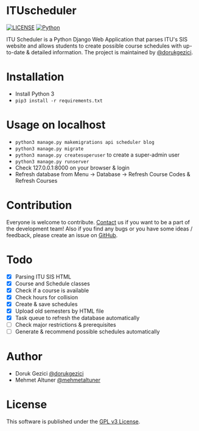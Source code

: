 # ITUscheduler
[![LICENSE](https://img.shields.io/badge/license-GPLv3-blue.svg)](LICENSE) [![Python](https://img.shields.io/badge/language-python3-blue.svg)](#)

ITU Scheduler is a Python Django Web Application that parses ITU's SIS website and allows students to create possible course schedules with up-to-date & detailed information. The project is maintained by [@dorukgezici](https://github.com/dorukgezici).

# Installation
- Install Python 3
- `pip3 install -r requirements.txt`

# Usage on localhost
- `python3 manage.py makemigrations api scheduler blog`
- `python3 manage.py migrate`
- `python3 manage.py createsuperuser` to create a super-admin user
- `python3 manage.py runserver`
- Check 127.0.0.1:8000 on your browser & login
- Refresh database from Menu -> Database -> Refresh Course Codes & Refresh Courses

# Contribution
Everyone is welcome to contribute. [Contact](http://ituscheduler.com/contact) us if you want to be a part of the development team! Also if you find any bugs or you have some ideas / feedback, please create an issue on [GitHub](https://github.com/dorukgezici/ITUscheduler/issues).

# Todo
- [x] Parsing ITU SIS HTML
- [x] Course and Schedule classes
- [x] Check if a course is available
- [x] Check hours for collision
- [x] Create & save schedules
- [x] Upload old semesters by HTML file
- [x] Task queue to refresh the database automatically
- [ ] Check major restrictions & prerequisites
- [ ] Generate & recommend possible schedules automatically

# Author
- Doruk Gezici [@dorukgezici](https://github.com/dorukgezici)
- Mehmet Altuner [@mehmetaltuner](https://github.com/mehmetaltuner)

# License
This software is published under the [GPL v3 License](LICENSE).
